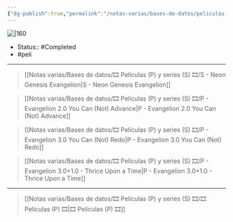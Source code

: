 ```yaml
---
{"dg-publish":true,"permalink":"/notas-varias/bases-de-datos/peliculas-p-y-series-s/p-evangelion-1-0-you-are-not-alone/"}
---
```



![|160](https://m.media-amazon.com/images/M/MV5BMTRlMWYxM2UtYTcwNy00NmMzLTk5YTgtNWZjYmVlMThmODQxXkEyXkFqcGdeQXVyNjc5NjEzNA@@._V1_SX300.jpg)

- Status:: #Completed  
- #peli 

---

> [[Notas varias/Bases de datos/🎞️ Películas (P) y series (S) 🎞️/S - Neon Genesis Evangelion\|S - Neon Genesis Evangelion]]

> [[Notas varias/Bases de datos/🎞️ Películas (P) y series (S) 🎞️/P - Evangelion 2.0 You Can (Not) Advance\|P - Evangelion 2.0 You Can (Not) Advance]]

> [[Notas varias/Bases de datos/🎞️ Películas (P) y series (S) 🎞️/P - Evangelion 3.0 You Can (Not) Redo\|P - Evangelion 3.0 You Can (Not) Redo]]

> [[Notas varias/Bases de datos/🎞️ Películas (P) y series (S) 🎞️/P - Evangelion 3.0+1.0 - Thrice Upon a Time\|P - Evangelion 3.0+1.0 - Thrice Upon a Time]]

---

> [[Notas varias/Bases de datos/🎞️ Películas (P) y series (S) 🎞️/🎞️ Películas (P) 🎞️\|🎞️ Películas (P) 🎞️]]
